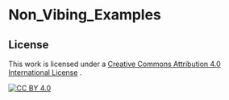 # Non_Vibing_Examples

## License

This work is licensed under a [Creative Commons Attribution 4.0 International License](http://creativecommons.org/licenses/by/4.0/) .

[![CC BY 4.0][cc-by-image]][cc-by]

[cc-by]: http://creativecommons.org/licenses/by/4.0/
[cc-by-image]: https://i.creativecommons.org/l/by/4.0/88x31.png
